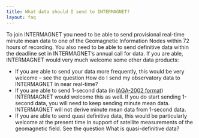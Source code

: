 ```yaml
---
title: What data should I send to INTERMAGNET?
layout: faq
---
```


To join INTERMAGNET you need to be able to send provisional real-time minute mean data to one of the Geomagnetic Information Nodes within 72 hours of recording. You also need to be able to send definitive data within the deadline set in INTERMAGNET’s annual call for data. If you are able, INTERMAGNET would very much welcome some other data products:

- If you are able to send your data more frequently, this would be very welcome – see the question How do I send my observatory data to INTERMAGNET in near real-time?
- If you are able to send 1-second data (in [IAGA-2002 format](https://www.ngdc.noaa.gov/IAGA/vdat/IAGA2002/iaga2002format.html)) INTERMAGNET would welcome this as well. If you do start sending 1-second data, you will need to keep sending minute mean data. INTERMAGNET will not derive minute mean data from 1-second data.
- If you are able to send quasi definitive data, this would be particularly welcome at the present time in support of satellite measurements of the geomagnetic field. See the question What is quasi-definitive data?
